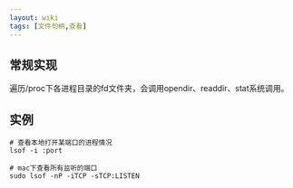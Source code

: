 ```yaml
---
layout: wiki
tags: [文件句柄,查看]
---
```


## 常规实现

遍历/proc下各进程目录的fd文件夹，会调用opendir、readdir、stat系统调用。

## 实例

```shell
# 查看本地打开某端口的进程情况
lsof -i :port

# mac下查看所有监听的端口
sudo lsof -nP -iTCP -sTCP:LISTEN
```